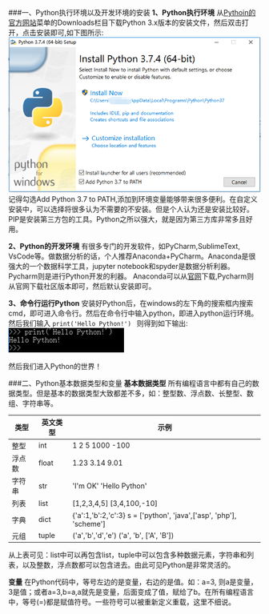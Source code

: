 ###一、Python执行环境以及开发环境的安装
**1、Python执行环境**
从[Pythoin的官方网站](https://www.python.org/)菜单的Downloads栏目下载Python 3.x版本的安装文件，然后双击打开，点击安装即可,如下图所示:
![](pics/1.png)
记得勾选Add Python 3.7 to PATH,添加到环境变量能够带来很多便利。在自定义安装中，可以选择将很多认为不需要的不安装。但是个人认为还是安装比较好。PIP是安装第三方包的工具。Python之所以强大，就是因为第三方库非常多且好用。


**2、Python的开发环境**
有很多专门的开发软件，如PyCharm,SublimeText, VsCode等。做数据分析的话，个人推荐Anaconda+PyCharm。Anaconda是很强大的一个数据科学工具，jupyter notebook和spyder是数据分析利器。Pycharm则是进行Python开发的利器。
Anaconda可以从[官网](https://www.anaconda.com/distribution/)下载,Pycharm则从官网下载社区版本即可，然后默认安装即可。

**3、命令行运行Python**
安装好Python后，在windows的左下角的搜索框内搜索cmd，即可进入命令行。然后在命令行中输入python，即进入python运行环境。
然后我们输入
`print('Hello Python!')
`
则得到如下输出:
![](pics/2.jpg)

然后我们进入Python的世界！

###二、Python基本数据类型和变量
**基本数据类型**
所有编程语言中都有自己的数据类型。但是基本的数据类型大致都差不多，如：整型数、浮点数、长整型、数组、字符串等。

|类型  |英文类型|示例|
|-|-|-|
|整型|int|1 2 5 1000 -100|
|浮点数|float|1.23 3.14 9.01|
|字符串|str|'I'm OK' 'Hello Python'|
|列表|list|[1,2,3,4,5] [3,4,100,-10]|
|字典|dict|{'a':1,'b':2,'c':3} s = ['python', 'java',['asp', 'php'], 'scheme']|
|元组|tuple|('a','b','d','e')  ('a', 'b', ['A', 'B'])|
从上表可见：list中可以再包含list，tuple中可以包含多种数据元素，字符串和列表，以及整数，浮点数都可以包含进去。由此可见Python是非常灵活的。

**变量**
在Python代码中，等号左边的是变量，右边的是值。如：a=3, 则a是变量，3是值；或者a=3,b=a,a就先是变量，后面变成了值，赋给了b。在所有编程语言中，等号(=)都是赋值符号。一些符号可以被重新定义重载，这里不细说。